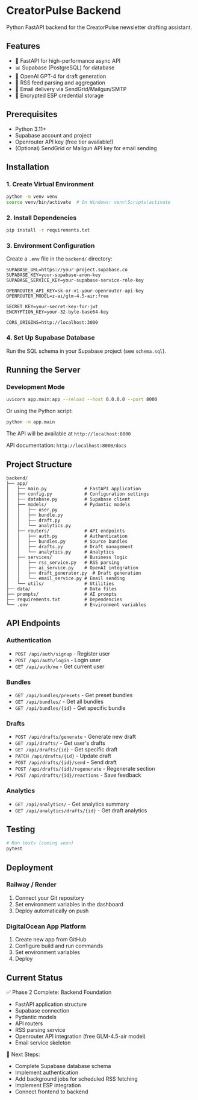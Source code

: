 # CreatorPulse Backend

Python FastAPI backend for the CreatorPulse newsletter drafting assistant.

## Features

- 🚀 FastAPI for high-performance async API
- 📊 Supabase (PostgreSQL) for database
- 🤖 OpenAI GPT-4 for draft generation
- 📰 RSS feed parsing and aggregation
- 📧 Email delivery via SendGrid/Mailgun/SMTP
- 🔐 Encrypted ESP credential storage

## Prerequisites

- Python 3.11+
- Supabase account and project
- Openrouter API key (free tier available!)
- (Optional) SendGrid or Mailgun API key for email sending

## Installation

### 1. Create Virtual Environment

```bash
python -m venv venv
source venv/bin/activate  # On Windows: venv\Scripts\activate
```

### 2. Install Dependencies

```bash
pip install -r requirements.txt
```

### 3. Environment Configuration

Create a `.env` file in the `backend/` directory:

```env
SUPABASE_URL=https://your-project.supabase.co
SUPABASE_KEY=your-supabase-anon-key
SUPABASE_SERVICE_KEY=your-supabase-service-role-key

OPENROUTER_API_KEY=sk-or-v1-your-openrouter-api-key
OPENROUTER_MODEL=z-ai/glm-4.5-air:free

SECRET_KEY=your-secret-key-for-jwt
ENCRYPTION_KEY=your-32-byte-base64-key

CORS_ORIGINS=http://localhost:3000
```

### 4. Set Up Supabase Database

Run the SQL schema in your Supabase project (see `schema.sql`).

## Running the Server

### Development Mode

```bash
uvicorn app.main:app --reload --host 0.0.0.0 --port 8000
```

Or using the Python script:

```bash
python -m app.main
```

The API will be available at `http://localhost:8000`

API documentation: `http://localhost:8000/docs`

## Project Structure

```
backend/
├── app/
│   ├── main.py              # FastAPI application
│   ├── config.py            # Configuration settings
│   ├── database.py          # Supabase client
│   ├── models/              # Pydantic models
│   │   ├── user.py
│   │   ├── bundle.py
│   │   ├── draft.py
│   │   └── analytics.py
│   ├── routers/             # API endpoints
│   │   ├── auth.py          # Authentication
│   │   ├── bundles.py       # Source bundles
│   │   ├── drafts.py        # Draft management
│   │   └── analytics.py     # Analytics
│   ├── services/            # Business logic
│   │   ├── rss_service.py   # RSS parsing
│   │   ├── ai_service.py    # OpenAI integration
│   │   ├── draft_generator.py  # Draft generation
│   │   └── email_service.py # Email sending
│   └── utils/               # Utilities
├── data/                    # Data files
├── prompts/                 # AI prompts
├── requirements.txt         # Dependencies
└── .env                     # Environment variables
```

## API Endpoints

### Authentication
- `POST /api/auth/signup` - Register user
- `POST /api/auth/login` - Login user
- `GET /api/auth/me` - Get current user

### Bundles
- `GET /api/bundles/presets` - Get preset bundles
- `GET /api/bundles/` - Get all bundles
- `GET /api/bundles/{id}` - Get specific bundle

### Drafts
- `POST /api/drafts/generate` - Generate new draft
- `GET /api/drafts/` - Get user's drafts
- `GET /api/drafts/{id}` - Get specific draft
- `PATCH /api/drafts/{id}` - Update draft
- `POST /api/drafts/{id}/send` - Send draft
- `POST /api/drafts/{id}/regenerate` - Regenerate section
- `POST /api/drafts/{id}/reactions` - Save feedback

### Analytics
- `GET /api/analytics/` - Get analytics summary
- `GET /api/analytics/drafts/{id}` - Get draft analytics

## Testing

```bash
# Run tests (coming soon)
pytest
```

## Deployment

### Railway / Render

1. Connect your Git repository
2. Set environment variables in the dashboard
3. Deploy automatically on push

### DigitalOcean App Platform

1. Create new app from GitHub
2. Configure build and run commands
3. Set environment variables
4. Deploy

## Current Status

✅ Phase 2 Complete: Backend Foundation
- FastAPI application structure
- Supabase connection
- Pydantic models
- API routers
- RSS parsing service
- Openrouter API integration (free GLM-4.5-air model)
- Email service skeleton

🚧 Next Steps:
- Complete Supabase database schema
- Implement authentication
- Add background jobs for scheduled RSS fetching
- Implement ESP integration
- Connect frontend to backend

